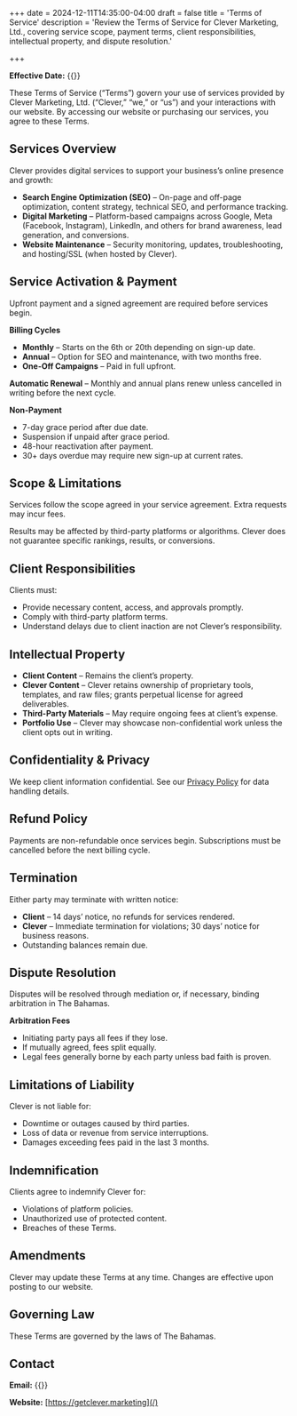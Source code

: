 +++
date = 2024-12-11T14:35:00-04:00
draft = false
title = 'Terms of Service'
description = 'Review the Terms of Service for Clever Marketing, Ltd., covering service scope, payment terms, client responsibilities, intellectual property, and dispute resolution.'

+++

**Effective Date:** {{<date>}}

These Terms of Service (“Terms”) govern your use of services provided by Clever Marketing, Ltd. (“Clever,” “we,” or “us”) and your interactions with our website. By accessing our website or purchasing our services, you agree to these Terms.

## Services Overview

Clever provides digital services to support your business’s online presence and growth:

- **Search Engine Optimization (SEO)** – On-page and off-page optimization, content strategy, technical SEO, and performance tracking.
- **Digital Marketing** – Platform-based campaigns across Google, Meta (Facebook, Instagram), LinkedIn, and others for brand awareness, lead generation, and conversions.
- **Website Maintenance** – Security monitoring, updates, troubleshooting, and hosting/SSL (when hosted by Clever).

## Service Activation & Payment

Upfront payment and a signed agreement are required before services begin.

**Billing Cycles**  
- **Monthly** – Starts on the 6th or 20th depending on sign-up date.  
- **Annual** – Option for SEO and maintenance, with two months free.  
- **One-Off Campaigns** – Paid in full upfront.

**Automatic Renewal** – Monthly and annual plans renew unless cancelled in writing before the next cycle.

**Non-Payment**  
- 7-day grace period after due date.  
- Suspension if unpaid after grace period.  
- 48-hour reactivation after payment.  
- 30+ days overdue may require new sign-up at current rates.


## Scope & Limitations

Services follow the scope agreed in your service agreement. Extra requests may incur fees.

Results may be affected by third-party platforms or algorithms. Clever does not guarantee specific rankings, results, or conversions.


## Client Responsibilities

Clients must:  
- Provide necessary content, access, and approvals promptly.  
- Comply with third-party platform terms.  
- Understand delays due to client inaction are not Clever’s responsibility.

## Intellectual Property

- **Client Content** – Remains the client’s property.  
- **Clever Content** – Clever retains ownership of proprietary tools, templates, and raw files; grants perpetual license for agreed deliverables.  
- **Third-Party Materials** – May require ongoing fees at client’s expense.  
- **Portfolio Use** – Clever may showcase non-confidential work unless the client opts out in writing.

## Confidentiality & Privacy

We keep client information confidential. See our [Privacy Policy](/privacy-policy/) for data handling details.

## Refund Policy

Payments are non-refundable once services begin. Subscriptions must be cancelled before the next billing cycle.

## Termination

Either party may terminate with written notice:  
- **Client** – 14 days’ notice, no refunds for services rendered.  
- **Clever** – Immediate termination for violations; 30 days’ notice for business reasons.  
- Outstanding balances remain due.

## Dispute Resolution

Disputes will be resolved through mediation or, if necessary, binding arbitration in The Bahamas.

**Arbitration Fees**  
- Initiating party pays all fees if they lose.  
- If mutually agreed, fees split equally.  
- Legal fees generally borne by each party unless bad faith is proven.

## Limitations of Liability

Clever is not liable for:  
- Downtime or outages caused by third parties.  
- Loss of data or revenue from service interruptions.  
- Damages exceeding fees paid in the last 3 months.

## Indemnification

Clients agree to indemnify Clever for:  
- Violations of platform policies.  
- Unauthorized use of protected content.  
- Breaches of these Terms.


## Amendments

Clever may update these Terms at any time. Changes are effective upon posting to our website.


## Governing Law

These Terms are governed by the laws of The Bahamas.

## Contact

**Email:** {{<email local="support" domain="getclever.marketing" >}}

**Website:** [https://getclever.marketing](/)
